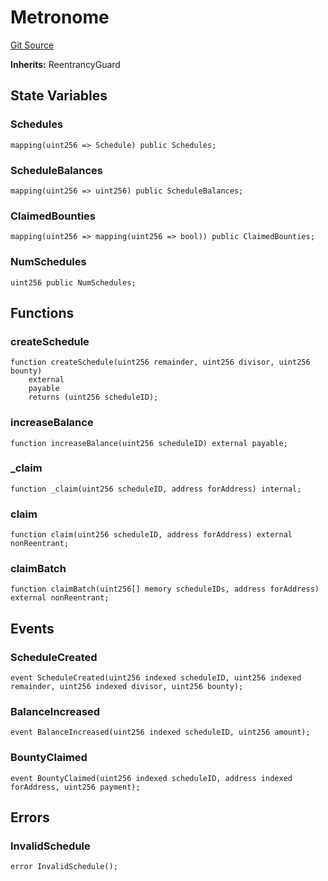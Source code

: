 # Metronome
[Git Source](https://github.com/G7DAO/protocol/blob/1e1f8f95881a2f3fd7dca8655f2c3270ce027c4e/contracts/metronome/Metronome.sol)

**Inherits:**
ReentrancyGuard


## State Variables
### Schedules

```solidity
mapping(uint256 => Schedule) public Schedules;
```


### ScheduleBalances

```solidity
mapping(uint256 => uint256) public ScheduleBalances;
```


### ClaimedBounties

```solidity
mapping(uint256 => mapping(uint256 => bool)) public ClaimedBounties;
```


### NumSchedules

```solidity
uint256 public NumSchedules;
```


## Functions
### createSchedule


```solidity
function createSchedule(uint256 remainder, uint256 divisor, uint256 bounty)
    external
    payable
    returns (uint256 scheduleID);
```

### increaseBalance


```solidity
function increaseBalance(uint256 scheduleID) external payable;
```

### _claim


```solidity
function _claim(uint256 scheduleID, address forAddress) internal;
```

### claim


```solidity
function claim(uint256 scheduleID, address forAddress) external nonReentrant;
```

### claimBatch


```solidity
function claimBatch(uint256[] memory scheduleIDs, address forAddress) external nonReentrant;
```

## Events
### ScheduleCreated

```solidity
event ScheduleCreated(uint256 indexed scheduleID, uint256 indexed remainder, uint256 indexed divisor, uint256 bounty);
```

### BalanceIncreased

```solidity
event BalanceIncreased(uint256 indexed scheduleID, uint256 amount);
```

### BountyClaimed

```solidity
event BountyClaimed(uint256 indexed scheduleID, address indexed forAddress, uint256 payment);
```

## Errors
### InvalidSchedule

```solidity
error InvalidSchedule();
```


